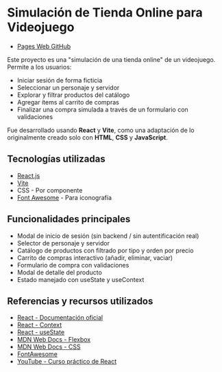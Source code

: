 # Simulación de Tienda Online para Videojuego
- [Pages Web GitHub](https://cristhian-r-ch.github.io/ReactWeb/)

Este proyecto es una "simulación de una tienda online" de un videojuego. 
Permite a los usuarios: 
- Iniciar sesión de forma ficticia
- Seleccionar un personaje y servidor
- Explorar y filtrar productos del catálogo
- Agregar ítems al carrito de compras
- Finalizar una compra simulada a través de un formulario con validaciones

Fue desarrollado usando **React** y **Vite**, como una adaptación de lo originalmente creado solo con **HTML**, **CSS** y **JavaScript**.

## Tecnologías utilizadas

- [React.js](https://es.react.dev/)
- [Vite](https://vitejs.dev/)
- CSS - Por componente
- [Font Awesome](https://fontawesome.com/) - Para iconografía

## Funcionalidades principales

- Modal de inicio de sesión (sin backend / sin autentificación real)
- Selector de personaje y servidor
- Catálogo de productos con filtrado por tipo y orden por precio
- Carrito de compras interactivo (añadir, eliminar, vaciar)
- Formulario de compra con validaciones
- Modal de detalle del producto
- Estado manejado con useState y useContext

## Referencias y recursos utilizados

- [React - Documentación oficial](https://es.react.dev/learn)
- [React - Context](https://es.react.dev/learn/passing-data-deeply-with-context)
- [React - useState](https://es.react.dev/reference/react/useState)
- [MDN Web Docs - Flexbox](https://developer.mozilla.org/es/docs/Web/CSS/flex)
- [MDN Web Docs - CSS](https://developer.mozilla.org/es/docs/Web/CSS)
- [FontAwesome](https://fontawesome.com/)
- [YouTube - Curso práctico de React](https://www.youtube.com/watch?v=PWF5SgnNdp4&list=PL99i9HENlj5yNCaKp2uxI_3g-CJn1iVOa&index=17)